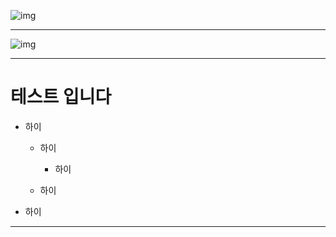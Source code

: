 ![img](C:\Users\BJK\Desktop\scss.png)

---

![img](C:\Users\BJK\Desktop\blog\client\src\assets\images\logo\baekjoon02.png)

---

# 테스트 입니다

- 하이
  
  - 하이
    
    - 하이
  
  - 하이

- 하이

---



